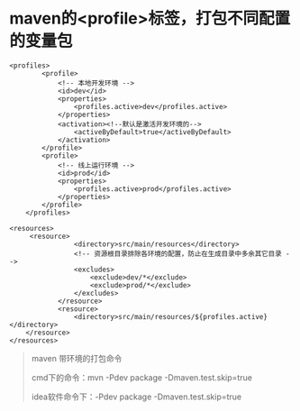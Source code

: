 # maven的&lt;profile&gt;标签，打包不同配置的变量包

```
<profiles>
        <profile>
            <!-- 本地开发环境 -->
            <id>dev</id>
            <properties>
                <profiles.active>dev</profiles.active>
            </properties>
            <activation><!--默认是激活开发环境的-->
                <activeByDefault>true</activeByDefault>
            </activation>
        </profile>
        <profile>
            <!-- 线上运行环境 -->
            <id>prod</id>
            <properties>
                <profiles.active>prod</profiles.active>
            </properties>
        </profile>
    </profiles>
```

```
<resources>
     <resource>
                <directory>src/main/resources</directory>
                <!-- 资源根目录排除各环境的配置，防止在生成目录中多余其它目录 -->
                <excludes>
                    <exclude>dev/*</exclude>
                    <exclude>prod/*</exclude>
                </excludes>
            </resource>
            <resource>
                <directory>src/main/resources/${profiles.active}</directory>
    </resource>
</resources>
```

> maven 带环境的打包命令
>
> cmd下的命令：mvn -Pdev package -Dmaven.test.skip=true
>
> idea软件命令下：-Pdev package -Dmaven.test.skip=true



